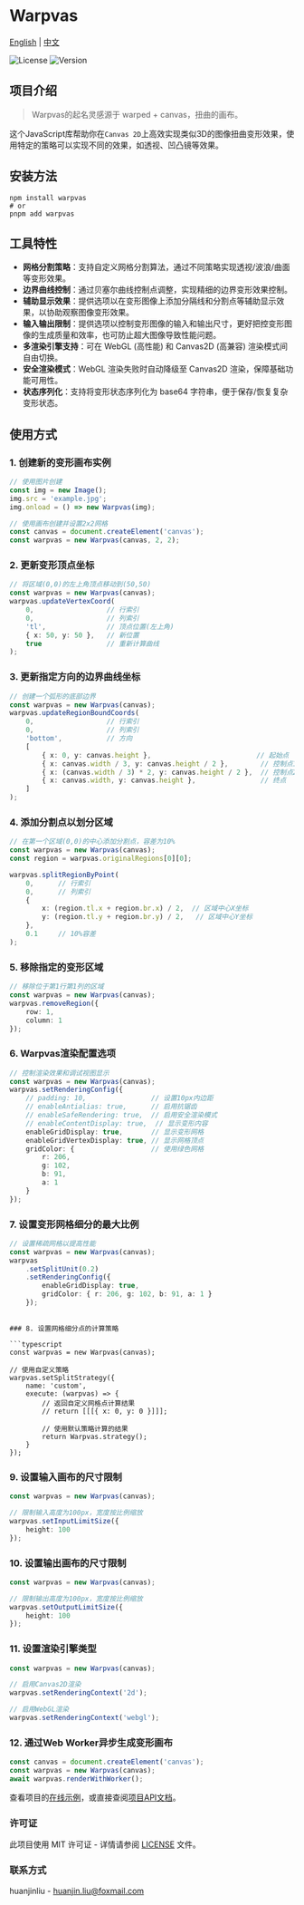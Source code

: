 # Warpvas

[English](README.en.md) | [中文](README.md)

![License](https://img.shields.io/badge/license-MIT-blue.svg)
![Version](https://img.shields.io/badge/version-1.0.0-green.svg)

## 项目介绍

> Warpvas的起名灵感源于 warped + canvas，扭曲的画布。

这个JavaScript库帮助你在`Canvas 2D`上高效实现类似3D的图像扭曲变形效果，使用特定的策略可以实现不同的效果，如透视、凹凸镜等效果。

## 安装方法

```shell
npm install warpvas
# or
pnpm add warpvas
```

## 工具特性

- **网格分割策略**：支持自定义网格分割算法，通过不同策略实现透视/波浪/曲面等变形效果。
- **边界曲线控制**：通过贝塞尔曲线控制点调整，实现精细的边界变形效果控制。
- **辅助显示效果**：提供选项以在变形图像上添加分隔线和分割点等辅助显示效果，以协助观察图像变形效果。
- **输入输出限制**：提供选项以控制变形图像的输入和输出尺寸，更好把控变形图像的生成质量和效率，也可防止超大图像导致性能问题。
- **多渲染引擎支持**：可在 WebGL (高性能) 和 Canvas2D (高兼容) 渲染模式间自由切换。
- **安全渲染模式**：WebGL 渲染失败时自动降级至 Canvas2D 渲染，保障基础功能可用性。
- **状态序列化**：支持将变形状态序列化为 base64 字符串，便于保存/恢复复杂变形状态。


## 使用方式

### 1. 创建新的变形画布实例

```typescript
// 使用图片创建
const img = new Image();
img.src = 'example.jpg';
img.onload = () => new Warpvas(img);

// 使用画布创建并设置2x2网格
const canvas = document.createElement('canvas');
const warpvas = new Warpvas(canvas, 2, 2);
```

### 2. 更新变形顶点坐标

```typescript
// 将区域(0,0)的左上角顶点移动到(50,50)
const warpvas = new Warpvas(canvas);
warpvas.updateVertexCoord(
    0,                  // 行索引
    0,                  // 列索引
    'tl',               // 顶点位置(左上角)
    { x: 50, y: 50 },   // 新位置
    true                // 重新计算曲线
);
```

### 3. 更新指定方向的边界曲线坐标

```typescript
// 创建一个弧形的底部边界
const warpvas = new Warpvas(canvas);
warpvas.updateRegionBoundCoords(
    0,                  // 行索引
    0,                  // 列索引
    'bottom',           // 方向
    [
        { x: 0, y: canvas.height },                          // 起始点
        { x: canvas.width / 3, y: canvas.height / 2 },        // 控制点1
        { x: (canvas.width / 3) * 2, y: canvas.height / 2 },  // 控制点2
        { x: canvas.width, y: canvas.height },                // 终点
    ]
);
```

### 4. 添加分割点以划分区域

```typescript
// 在第一个区域(0,0)的中心添加分割点，容差为10%
const warpvas = new Warpvas(canvas);
const region = warpvas.originalRegions[0][0];

warpvas.splitRegionByPoint(
    0,      // 行索引
    0,      // 列索引
    {
        x: (region.tl.x + region.br.x) / 2,  // 区域中心X坐标
        y: (region.tl.y + region.br.y) / 2,   // 区域中心Y坐标
    },
    0.1     // 10%容差
);
```

### 5. 移除指定的变形区域

```typescript
// 移除位于第1行第1列的区域
const warpvas = new Warpvas(canvas);
warpvas.removeRegion({
    row: 1,
    column: 1
});
```

### 6. Warpvas渲染配置选项

```typescript
// 控制渲染效果和调试视图显示
const warpvas = new Warpvas(canvas);
warpvas.setRenderingConfig({
    // padding: 10,                // 设置10px内边距
    // enableAntialias: true,      // 启用抗锯齿
    // enableSafeRendering: true,  // 启用安全渲染模式
    // enableContentDisplay: true,  // 显示变形内容
    enableGridDisplay: true,       // 显示变形网格
    enableGridVertexDisplay: true, // 显示网格顶点
    gridColor: {                   // 使用绿色网格
        r: 206,
        g: 102,
        b: 91,
        a: 1
    }
});
```

### 7. 设置变形网格细分的最大比例

```typescript
// 设置稀疏网格以提高性能
const warpvas = new Warpvas(canvas);
warpvas
    .setSplitUnit(0.2)
    .setRenderingConfig({
        enableGridDisplay: true,
        gridColor: { r: 206, g: 102, b: 91, a: 1 }
    });
```
```

### 8. 设置网格细分点的计算策略

```typescript
const warpvas = new Warpvas(canvas);

// 使用自定义策略
warpvas.setSplitStrategy({
    name: 'custom',
    execute: (warpvas) => {
        // 返回自定义网格点计算结果
        // return [[[{ x: 0, y: 0 }]]];

        // 使用默认策略计算的结果
        return Warpvas.strategy();
    }
});
```

### 9. 设置输入画布的尺寸限制

```typescript
const warpvas = new Warpvas(canvas);

// 限制输入高度为100px，宽度按比例缩放
warpvas.setInputLimitSize({
    height: 100
});
```

### 10. 设置输出画布的尺寸限制

```typescript
const warpvas = new Warpvas(canvas);

// 限制输出高度为100px，宽度按比例缩放
warpvas.setOutputLimitSize({
    height: 100
});
```

### 11. 设置渲染引擎类型

```typescript
const warpvas = new Warpvas(canvas);

// 启用Canvas2D渲染
warpvas.setRenderingContext('2d');

// 启用WebGL渲染
warpvas.setRenderingContext('webgl');
```

### 12. 通过Web Worker异步生成变形画布

```typescript
const canvas = document.createElement('canvas');
const warpvas = new Warpvas(canvas);
await warpvas.renderWithWorker();
```

查看项目的[在线示例](https://huanjinliu.github.io/warpvas/)，或直接查阅[项目API文档](./docs/apis/README.md)。

### 许可证

此项目使用 MIT 许可证 - 详情请参阅 [LICENSE](LICENSE) 文件。

### 联系方式

huanjinliu - [huanjin.liu@foxmail.com](mailto:huanjin.liu@foxmail.com)
